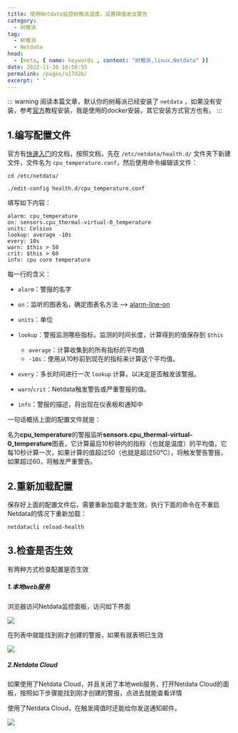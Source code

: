 ```yaml
---
title: 使用Netdata监控树莓派温度，设置阈值发出警告
category: 
  - 树莓派
tag: 
  - 树莓派
  - Netdata
head:
  - [meta, { name: keywords , content: "树莓派,linux,Netdata" }]
date: 2022-11-30 16:50:55
permalink: /pages/a17d2b/
excerpt: " "
---
```




::: warning
阅读本篇文章，默认你的树莓派已经安装了 `netdata` ，如果没有安装，参考[官方](https://learn.netdata.cloud/docs/agent/packaging/docker)教程安装，我是使用的docker安装，其它安装方式官方也有。
:::

## 1.编写配置文件

官方有[快速入门](https://learn.netdata.cloud/docs/agent/health/quickstart)的文档，按照文档，先在 `/etc/netdata/health.d/` 文件夹下新建文件，文件名为 `cpu_temperature.conf`，然后使用命令编辑该文件：

```
cd /etc/netdata/

./edit-config health.d/cpu_temperature.conf
```

填写如下内容：

```
alarm: cpu_temperature
on: sensors.cpu_thermal-virtual-0_temperature
units: Celsius
lookup: average -10s
every: 10s
warn: $this > 50
crit: $this > 60
info: cpu core temperature
```

每一行的含义：

- `alarm`：警报的名字

- `on`：监听的图表名，确定图表名方法 --> [alarm-line-on](https://learn.netdata.cloud/docs/agent/health/reference#alarm-line-on)

- `units`：单位

- `lookup`：警报监测哪些指标，监测的时间长度，计算得到的值保存到 `$this`
  - `average`：计算收集到的所有指标的平均值
  - `-10s`：使用从10秒前到现在的指标来计算这个平均值。
- `every`：多长时间进行一次 `lookup` 计算，以决定是否触发该警报。
- `warn`/`crit`：Netdata触发警告或严重警报的值。
- `info`：警报的描述，将出现在仪表板和通知中

一句话概括上面的配置文件就是：

名为**cpu_temperature**的警报监听**sensors.cpu_thermal-virtual-0_temperature**图表，它计算最后10秒钟内的指标（也就是温度）的平均值，它每10秒计算一次，如果计算的值超过50（也就是超过50℃），将触发警告警报，如果超过60，将触发严重警告。

## 2.重新加载配置

保存好上面的配置文件后，需要重新加载才能生效，执行下面的命令在不重启Netdata的情况下重新加载：

```
netdatacli reload-health
```

## 3.检查是否生效

有两种方式检查配置是否生效

##### 1.本地web服务

浏览器访问Netdata监控面板，访问如下界面

![](/assets/page-img/2022/20221130/1.webp)

在列表中就能找到刚才创建的警报，如果有就表明已生效

![](/assets/page-img/2022/20221130/2.webp)

##### 2.Netdata Cloud

如果使用了Netdata Cloud，并且关闭了本地web服务，打开Netdata Cloud的面板，按照如下步骤能找到刚才创建的警报，点进去就能查看详情

使用了Netdata Cloud，在触发阈值时还能给你发送通知邮件。

![](/assets/page-img/2022/20221130/3.webp)